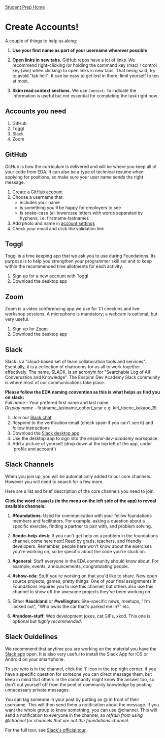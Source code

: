 [Student Prep Home](README.md)  

# Create Accounts!

A couple of things to help us along:

1. **Use your first name as part of your username wherever possible**

2. **Open links in new tabs.** GitHub repos have a lot of links. We recommend right-clicking (or holding the command key (mac) / control key (win) when clicking) to open links in new tabs. That being said, try to avoid "tab hell". It can be easy to get lost in there; limit yourself to ten at most. 

3. **Skim read context sections.** We use `Context:` to indicate the information is useful but not essential for completing the task right now.

## Accounts you need

1. GitHub
2. Toggl
3. Slack
4. Zoom

## GitHub
GitHub is how the curriculum is delivered and will be where you keep all of your code from EDA. It can also be a type of technical resume when applying for positions, so make sure your user name sends the right message.

1. Create a [GitHub account](https://github.com/)
2. Choose a username that:
    - includes your name
    - is something you'll be happy for employers to see
    - Is snake-case (all lowercase letters with words separated by hyphens, i.e. firstname-lastname).
3. Add photo and name in [account settings](https://github.com/settings/profile)
4. Check your email and click the validation link

## Toggl 
Toggl is a time keeping app that we ask you to use during Foundations. Its purpose is to help you strengthen your programmer skill set and to keep within the recommended time allotments for each activity. 

1. Sign up for a new account with [Toggl](https://toggl.com/)  
2. Download the desktop app 

## Zoom
Zoom is a video conferencing app we use for 1:1 checkins and live workshop sessions. 
A microphone is mandatory; a webcam is optional, but very useful. 

1. Sign up for [Zoom](https://zoom.us/)
2. Download the desktop app

## Slack
Slack is a "cloud-based set of team collaboration tools and services". Esentially, it is a collection of chatrooms for us all to work together effectively. 
The name, SLACK, is an acronym for "Searchable Log of All Conversation and Knowledge".
The Enspiral Dev Academy Slack community is where most of our communications take place.


__Please follow the EDA naming convention as this is what helps us find you on slack:__\
_Full name_ - Your prefered first name and last name\
_Display name_ - firstname_lastname_cohort_year e.g. kiri_tipene_kakapo_19.


1. Join our [Slack chat](https://join.slack.com/t/enspiral-dev-academy/shared_invite/enQtNTI0MDI0NjQ1ODI1LTAzNmYxOWMwNmE5NzNlZGFkODQ0M2U4NDZjNTJiZGUyOGM5YTc2ODk1NTkwNzRkNzNhZTA1NDFhOThlYWFkZWU)  
2. Respond to the verification email (check spam if you can't see it) and follow instructions
4. Download the [Slack desktop app](https://slack.com/app)
5. Use the desktop app to sign into the _enspiral-dev-academy_ workspace.
6. Add a picture of yourself (drop down at the top left of the app, under 'profile and account')

## Slack Channels
When you join up, you will be automatically added to our core channels. However you will need to search for a few more.

Here are a list and brief description of the core channels you need to join.

__Click the word `channels` (in the menu on the left side of the app) to reveal available channels.__

1. **#foundations**: Used for communication with your fellow foundations members and facilitators. For example, asking a question about a specific exercise, finding a partner to pair with, and problem solving.

2. **#code-help-desk**: If you can't get help on a problem in the foundations channel, come here next! Read by grads, teachers, and friendly developers. Remember, people here won't know about the exercises you're working on, so be specific about the code you're stuck on.

3. **#general**: Stuff everyone in the EDA community should know about. For example, events, announcements, congratulating people.

4. **#show-eda**: Stuff you're working on that you'd like to share. New open source projects, games, pretty things. One of your final assignments in Foundations requires you to use this channel, but others also use this channel to show off the awesome projects they've been working on.

5. Either **#auckland** or **#wellington**: Site-specific news, meetups, "I'm locked out", "Who owns the car that's parked me in?" etc.

6. **#random-stuff**: Web development jokes, cat GIFs, xkcd. This one is optional but _highly recommended_. 


## Slack Guidelines

We recommend that anytime you are working on the material you have the [Slack app](https://slack.com/downloads) open.
It is also very useful to install the Slack App for iOS or Android on your smartphone. 

To see who is in the channel, click the 'i' icon in the top right corner. If you have a specific question for someone you can direct message them, but keep in mind that others in the community might know the answer too, so don't cut yourself off from the pool of community knowledge by posting unnecessary private messages.

You can tag someone in your post by putting an @ in front of their username. This will then send them a notification about the message. If you want the whole group to know something, you can use @channel. This will send a notification to everyone in the channel, so *refrain from using @channel for channels that are not the foundations channel*.

For the full tour, see [Slack's official tour](https://enspiral-dev-academy.slack.com/is/team-communication).



